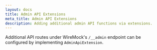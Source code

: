 ```yaml
---
layout: docs
title: Admin API Extensions
meta_title: Admin API Extensions
description: Adding additional admin API functions via extensions.
---
```


Additional API routes under WireMock's `/__admin` endpoint can be configured by implementing `AdminApiExtension`.
